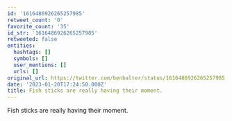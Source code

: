 ```yaml
---
id: '1616486926265257985'
retweet_count: '0'
favorite_count: '35'
id_str: '1616486926265257985'
retweeted: false
entities:
  hashtags: []
  symbols: []
  user_mentions: []
  urls: []
original_url: https://twitter.com/benbalter/status/1616486926265257985
date: '2023-01-20T17:24:50.000Z'
title: Fish sticks are really having their moment.
---
```


Fish sticks are really having their moment.